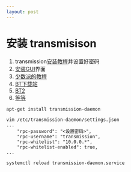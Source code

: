 ```yaml
---
layout: post
---
```


# 安装 transmisison
1. transmission[安装教程](https://wiki.momok.xyz/server:transmission)并设置好密码
2. [安装GUI](https://github.com/ronggang/transmission-web-control)界面
3. [少数派的教程](https://sspai.com/post/43438)
4. [BT下载站](https://www.jianshu.com/p/85c6d11fdde8)
5. [BT2](https://www.jianshu.com/p/db245f3b4071)
6. [等等](https://thepiratebay3.org/)

```
apt-get install transmission-daemon

vim /etc/transmission-daemon/settings.json
...
    "rpc-password": "<设置密码>",
    "rpc-username": "transmission",
    "rpc-whitelist": "10.0.0.*",
    "rpc-whitelist-enabled": true,
...

systemctl reload transmission-daemon.service

```